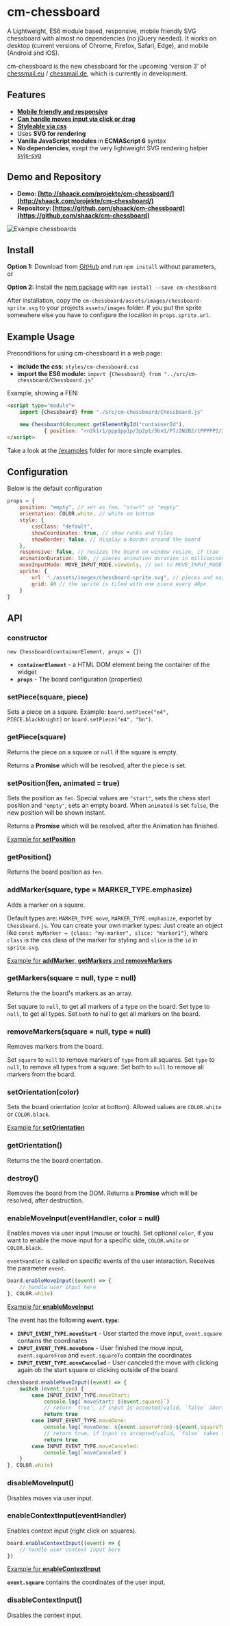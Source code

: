 # cm-chessboard

A Lightweight, ES6 module based, responsive, mobile friendly SVG chessboard with almost no dependencies (no jQuery needed). It works on desktop (current versions of Chrome, Firefox, Safari, Edge),
and mobile (Android and iOS).

cm-chessboard is the new chessboard for the upcoming 'version 3' of
[chessmail.eu](https://www.chessmail.eu) / [chessmail.de](https://www.chessmail.de), which is currently in development.

## Features

- **[Mobile friendly and responsive](http://shaack.com/projekte/cm-chessboard/examples/responsive-board.html)**
- **[Can handle moves input via click or drag](http://shaack.com/projekte/cm-chessboard/examples/validate-moves.html)**
- **[Styleable via css](http://shaack.com/projekte/cm-chessboard/examples/styles.html)**
- Uses **SVG for rendering**
- **Vanilla JavaScript modules** in **ECMAScript 6** syntax
- **No dependencies**, exept the very lightweight SVG 
rendering helper [svjs-svg](https://shaack.com/projekte/svjs-svg/)

## Demo and Repository

- **Demo: [http://shaack.com/projekte/cm-chessboard/](http://shaack.com/projekte/cm-chessboard/)**
- **Repository: [https://github.com/shaack/cm-chessboard](https://github.com/shaack/cm-chessboard)**

![Example chessboards](http://shaack.com/projekte/assets/img/example_chessboards.png)

## Install

**Option 1:** Download from [GitHub](https://github.com/shaack/cm-chessboard) and run `npm install` without parameters, or

**Option 2:** Install the [npm package](https://www.npmjs.com/package/cm-chessboard) with `npm install --save cm-chessboard`

After installation, copy the `cm-chessboard/assets/images/chessboard-sprite.svg` to your projects `assets/images` folder.
If you put the sprite somewhere else you have to configure the location in `props.sprite.url`.

## Example Usage

Preconditions for using cm-chessboard in a web page:

- **include the css:** `styles/cm-chessboard.css`
- **import the ES6 module:** `import {Chessboard} from "../src/cm-chessboard/Chessboard.js"`

Example, showing a FEN:

```html
<script type="module">
    import {Chessboard} from "./src/cm-chessboard/Chessboard.js"

    new Chessboard(document.getElementById("containerId"),
            { position: "rn2k1r1/ppp1pp1p/3p2p1/5bn1/P7/2N2B2/1PPPPP2/2BNK1RR" })
</script>
```

Take a look at the [/examples](https://github.com/shaack/cm-chessboard/tree/master/examples) folder for more simple examples.

## Configuration

Below is the default configuration

```javascript
props = {
    position: "empty", // set as fen, "start" or "empty"
    orientation: COLOR.white, // white on bottom
    style: {
        cssClass: "default",
        showCoordinates: true, // show ranks and files
        showBorder: false, // display a border around the board
    },
    responsive: false, // resizes the board on window resize, if true
    animationDuration: 300, // pieces animation duration in milliseconds
    moveInputMode: MOVE_INPUT_MODE.viewOnly, // set to MOVE_INPUT_MODE.dragPiece or MOVE_INPUT_MODE.dragMarker for interactive movement
    sprite: {
        url: "./assets/images/chessboard-sprite.svg", // pieces and markers are stored as svg in the sprite
        grid: 40 // the sprite is tiled with one piece every 40px
    }
}
```

## API

### constructor

`new Chessboard(containerElement, props = {})`

- **`containerElement`** - a HTML DOM element being the container of the widget
- **`props`** - The board configuration (properties)

### setPiece(square, piece)

Sets a piece on a square. Example: `board.setPiece("e4", PIECE.blackKnight)` or
`board.setPiece("e4", "bn")`.

### getPiece(square)

Returns the piece on a square or `null` if the square is empty.

Returns a **Promise** which will be resolved, after the piece is set.

### setPosition(fen, animated = true)

Sets the position as `fen`. Special values are `"start"`, sets the chess start position and
`"empty"`, sets an empty board. When `animated` is set `false`, the new position will be 
shown instant.

Returns a **Promise** which will be resolved, after the Animation has finished.

[Example for **setPosition**](https://shaack.com/projekte/cm-chessboard/examples/pieces-animation.html)

### getPosition()

Returns the board position as `fen`.

### addMarker(square, type = MARKER_TYPE.emphasize)

Adds a marker on a square.

Default types are: `MARKER_TYPE.move`, `MARKER_TYPE.emphasize`,
exportet by `Chessboard.js`. You can create your own marker types: Just create an object like 
`const myMarker = {class: "my-marker", slice: "marker1"}`, where `class` is the css class of the
marker for styling and `slice` is the `id` in `sprite.svg`.

[Example for **addMarker**, **getMarkers** and **removeMarkers**](https://shaack.com/projekte/cm-chessboard/examples/context-input.html)

### getMarkers(square = null, type = null)

Returns the the board's markers as an array.

Set square to `null`, to get all markers of a type on the board. Set type to `null`, to get all types.
Set `both` to null to get all markers on the board.

### removeMarkers(square = null, type = null)

Removes markers from the board.

Set `square` to `null` to remove markers of `type` from all squares.
Set `type` to `null`, to remove all types from a square. 
Set both to `null` to remove all markers from the board.

### setOrientation(color)

Sets the board orientation (color at bottom). Allowed values are `COLOR.white` or `COLOR.black`.

[Example for **setOrientation**](https://shaack.com/projekte/cm-chessboard/examples/enable-input.html)

### getOrientation()

Returns the the board orientation. 

### destroy()

Removes the board from the DOM. Returns a **Promise** which will be resolved, after destruction.


### enableMoveInput(eventHandler, color = null)

Enables moves via user input (mouse or touch).
Set optional `color`, if you want to enable the move input for a specific side, `COLOR.white` or `COLOR.black`.

`eventHandler` is called on specific events of the user interaction. Receives the parameter `event`.

```javascript
board.enableMoveInput((event) => {
    // handle user input here
}, COLOR.white)
```
[Example for **enableMoveInput**](http://shaack.com/projekte/cm-chessboard/examples/enable-input.html)


The event has the following **`event.type`**:

- **`INPUT_EVENT_TYPE.moveStart`** - User started the move input, `event.square` contains the coordinates
- **`INPUT_EVENT_TYPE.moveDone`** - User finished the move input, `event.squareFrom` and `event.squareTo` contain the coordinates
- **`INPUT_EVENT_TYPE.moveCanceled`** - User canceled the move with clicking again ob the start square or clicking outside of the board

```javascript
chessboard.enableMoveInput((event) => {
    switch (event.type) {
        case INPUT_EVENT_TYPE.moveStart:
            console.log(`moveStart: ${event.square}`)
            // return `true`, if input is accepted/valid, `false` aborts the interaction, the piece will not move
            return true
        case INPUT_EVENT_TYPE.moveDone:
            console.log(`moveDone: ${event.squareFrom}-${event.squareTo}`)
            // return true, if input is accepted/valid, `false` takes the move back
            return true
        case INPUT_EVENT_TYPE.moveCanceled:
            console.log(`moveCanceled`)
    }
}, COLOR.white)
```

### disableMoveInput()

Disables moves via user input.

### enableContextInput(eventHandler)

Enables context input (right click on squares).

```javascript
board.enableContextInput((event) => {
    // handle user context input here    
})
```

[Example for **enableContextInput**](http://shaack.com/projekte/cm-chessboard/examples/context-input.html)


**`event.square`** contains the coordinates of the user input.

### disableContextInput()

Disables the context input.


